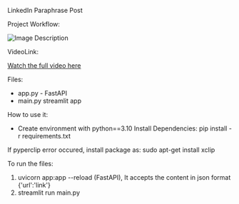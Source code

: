 LinkedIn Paraphrase  Post

Project Workflow:

![Image Description](https://drive.google.com/uc?id=1derJb-568KMp-DzC-8L35Y3BsLNuVdwD)


VideoLink:

[Watch the full video here](https://drive.google.com/uc?id=1UgoUs_0I0e_2uJ8gwSa40aXkMH36Kvtd)


Files:

* app.py - FastAPI
* main.py streamlit app

How to use it:

* Create environment with python==3.10
Install Dependencies:
pip install -r requirements.txt 

If pyperclip error occured, install package as:
sudo apt-get install xclip

To run the files:

1. uvicorn app:app --reload   (FastAPI), It accepts the content in json format {'url':'link'}
2. streamlit run main.py

